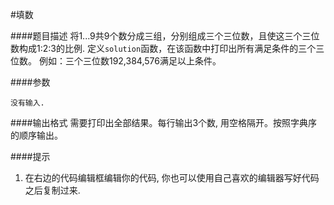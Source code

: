 #填数

####题目描述
将1...9共9个数分成三组，分别组成三个三位数，且使这三个三位数构成1:2:3的比例.
定义`solution`函数，在该函数中打印出所有满足条件的三个三位数。
例如：三个三位数192,384,576满足以上条件。

####参数
```
没有输入.
```

####输出格式
需要打印出全部结果。每行输出3个数, 用空格隔开。按照字典序的顺序输出。


####提示
1. 在右边的代码编辑框编辑你的代码, 你也可以使用自己喜欢的编辑器写好代码之后复制过来.

